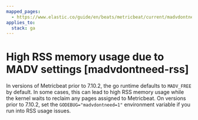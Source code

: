 ```yaml
---
mapped_pages:
  - https://www.elastic.co/guide/en/beats/metricbeat/current/madvdontneed-rss.html
applies_to:
  stack: ga
---
```


# High RSS memory usage due to MADV settings [madvdontneed-rss]

In versions of Metricbeat prior to 7.10.2, the go runtime defaults to `MADV_FREE` by default. In some cases, this can lead to high RSS memory usage while the kernel waits to reclaim any pages assigned to Metricbeat. On versions prior to 7.10.2, set the `GODEBUG="madvdontneed=1"` environment variable if you run into RSS usage issues.

